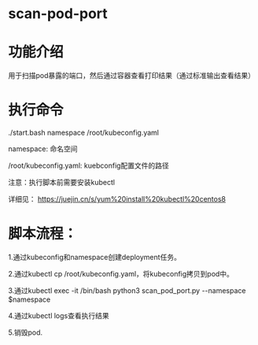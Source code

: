 # scan-pod-port

# 功能介绍
用于扫描pod暴露的端口，然后通过容器查看打印结果（通过标准输出查看结果）

# 执行命令
./start.bash namespace /root/kubeconfig.yaml

namespace: 命名空间

/root/kubeconfig.yaml: kuebconfig配置文件的路径

注意：执行脚本前需要安装kubectl

详细见： https://juejin.cn/s/yum%20install%20kubectl%20centos8

# 脚本流程：
1.通过kubeconfig和namespace创建deployment任务。 

2.通过kubectl cp /root/kubeconfig.yaml，将kubeconfig拷贝到pod中。

3.通过kubectl exec -it /bin/bash python3 scan_pod_port.py --namespace $namespace

4.通过kubectl logs查看执行结果

5.销毁pod.

